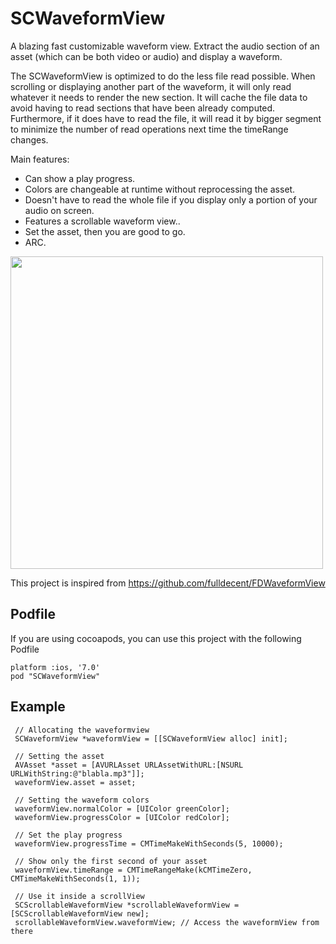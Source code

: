 SCWaveformView
==============

A blazing fast customizable waveform view. Extract the audio section of an asset (which can be both video or audio) and display a waveform.

The SCWaveformView is optimized to do the less file read possible. When scrolling or displaying another part of the waveform, it will only read whatever it needs to render the new section. It will cache the file data to avoid having to read sections that have been already computed. Furthermore, if it does have to read the file, it will read it by bigger segment to minimize the number of read operations next time the timeRange changes.

Main features:
  * Can show a play progress.
  * Colors are changeable at runtime without reprocessing the asset.
  * Doesn't have to read the whole file if you display only a portion of your audio on screen.
  * Features a scrollable waveform view..
  * Set the asset, then you are good to go.
  * ARC.

<img src="http://i.imgur.com/dVGhYBk.png" width=500>

This project is inspired from https://github.com/fulldecent/FDWaveformView

Podfile
----------------

If you are using cocoapods, you can use this project with the following Podfile

    platform :ios, '7.0'
    pod "SCWaveformView"

Example
-------

     // Allocating the waveformview
     SCWaveformView *waveformView = [[SCWaveformView alloc] init];
     
     // Setting the asset
     AVAsset *asset = [AVURLAsset URLAssetWithURL:[NSURL URLWithString:@"blabla.mp3"]];
     waveformView.asset = asset;
     
     // Setting the waveform colors
     waveformView.normalColor = [UIColor greenColor];
     waveformView.progressColor = [UIColor redColor];
     
     // Set the play progress
     waveformView.progressTime = CMTimeMakeWithSeconds(5, 10000);
     
     // Show only the first second of your asset
     waveformView.timeRange = CMTimeRangeMake(kCMTimeZero, CMTimeMakeWithSeconds(1, 1));
     
     // Use it inside a scrollView
     SCScrollableWaveformView *scrollableWaveformView = [SCScrollableWaveformView new];
     scrollableWaveformView.waveformView; // Access the waveformView from there
     

